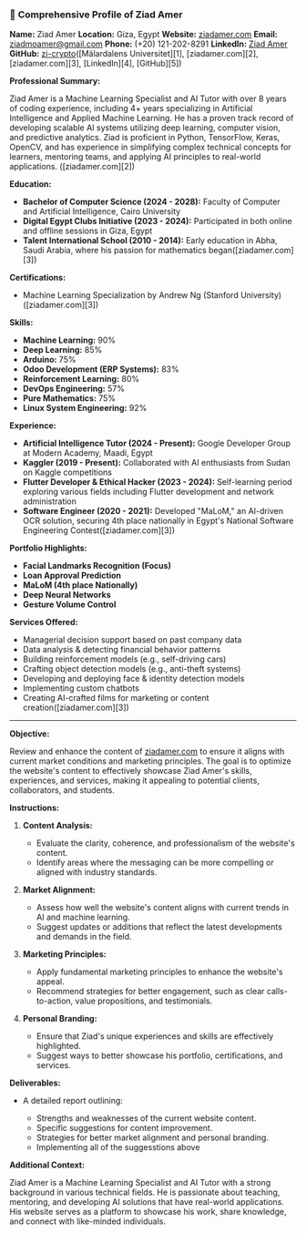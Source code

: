 ### 🧠 **Comprehensive Profile of Ziad Amer**

**Name:** Ziad Amer
**Location:** Giza, Egypt
**Website:** [ziadamer.com](https://ziadamer.com)
**Email:** [ziadmoamer@gmail.com](mailto:ziadmoamer@gmail.com)
**Phone:** (+20) 121-202-8291
**LinkedIn:** [Ziad Amer](https://eg.linkedin.com/in/ziad-amer-142423337)
**GitHub:** [zi-crypto](https://github.com/zi-crypto)([Mälardalens Universitet][1], [ziadamer.com][2], [ziadamer.com][3], [LinkedIn][4], [GitHub][5])

**Professional Summary:**

Ziad Amer is a Machine Learning Specialist and AI Tutor with over 8 years of coding experience, including 4+ years specializing in Artificial Intelligence and Applied Machine Learning. He has a proven track record of developing scalable AI systems utilizing deep learning, computer vision, and predictive analytics. Ziad is proficient in Python, TensorFlow, Keras, OpenCV, and has experience in simplifying complex technical concepts for learners, mentoring teams, and applying AI principles to real-world applications. ([ziadamer.com][2])

**Education:**

* **Bachelor of Computer Science (2024 - 2028):** Faculty of Computer and Artificial Intelligence, Cairo University
* **Digital Egypt Clubs Initiative (2023 - 2024):** Participated in both online and offline sessions in Giza, Egypt
* **Talent International School (2010 - 2014):** Early education in Abha, Saudi Arabia, where his passion for mathematics began([ziadamer.com][3])

**Certifications:**

* Machine Learning Specialization by Andrew Ng (Stanford University)([ziadamer.com][3])

**Skills:**

* **Machine Learning:** 90%
* **Deep Learning:** 85%
* **Arduino:** 75%
* **Odoo Development (ERP Systems):** 83%
* **Reinforcement Learning:** 80%
* **DevOps Engineering:** 57%
* **Pure Mathematics:** 75%
* **Linux System Engineering:** 92%

**Experience:**

* **Artificial Intelligence Tutor (2024 - Present):** Google Developer Group at Modern Academy, Maadi, Egypt
* **Kaggler (2019 - Present):** Collaborated with AI enthusiasts from Sudan on Kaggle competitions
* **Flutter Developer & Ethical Hacker (2023 - 2024):** Self-learning period exploring various fields including Flutter development and network administration
* **Software Engineer (2020 - 2021):** Developed "MaLoM," an AI-driven OCR solution, securing 4th place nationally in Egypt's National Software Engineering Contest([ziadamer.com][3])

**Portfolio Highlights:**

* **Facial Landmarks Recognition (Focus)**
* **Loan Approval Prediction**
* **MaLoM (4th place Nationally)**
* **Deep Neural Networks**
* **Gesture Volume Control**

**Services Offered:**

* Managerial decision support based on past company data
* Data analysis & detecting financial behavior patterns
* Building reinforcement models (e.g., self-driving cars)
* Crafting object detection models (e.g., anti-theft systems)
* Developing and deploying face & identity detection models
* Implementing custom chatbots
* Creating AI-crafted films for marketing or content creation([ziadamer.com][3])

---

**Objective:**

Review and enhance the content of [ziadamer.com](https://ziadamer.com) to ensure it aligns with current market conditions and marketing principles. The goal is to optimize the website's content to effectively showcase Ziad Amer's skills, experiences, and services, making it appealing to potential clients, collaborators, and students.

**Instructions:**

1. **Content Analysis:**

   * Evaluate the clarity, coherence, and professionalism of the website's content.
   * Identify areas where the messaging can be more compelling or aligned with industry standards.

2. **Market Alignment:**

   * Assess how well the website's content aligns with current trends in AI and machine learning.
   * Suggest updates or additions that reflect the latest developments and demands in the field.

3. **Marketing Principles:**

   * Apply fundamental marketing principles to enhance the website's appeal.
   * Recommend strategies for better engagement, such as clear calls-to-action, value propositions, and testimonials.

4. **Personal Branding:**

   * Ensure that Ziad's unique experiences and skills are effectively highlighted.
   * Suggest ways to better showcase his portfolio, certifications, and services.

**Deliverables:**

* A detailed report outlining:

  * Strengths and weaknesses of the current website content.
  * Specific suggestions for content improvement.
  * Strategies for better market alignment and personal branding.
  * Implementing all of the suggesstions above

**Additional Context:**

Ziad Amer is a Machine Learning Specialist and AI Tutor with a strong background in various technical fields. He is passionate about teaching, mentoring, and developing AI solutions that have real-world applications. His website serves as a platform to showcase his work, share knowledge, and connect with like-minded individuals.
